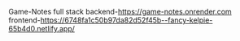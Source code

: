 Game-Notes full stack 
backend-https://game-notes.onrender.com
frontend-https://6748fa1c50b97da82d52f45b--fancy-kelpie-65b4d0.netlify.app/